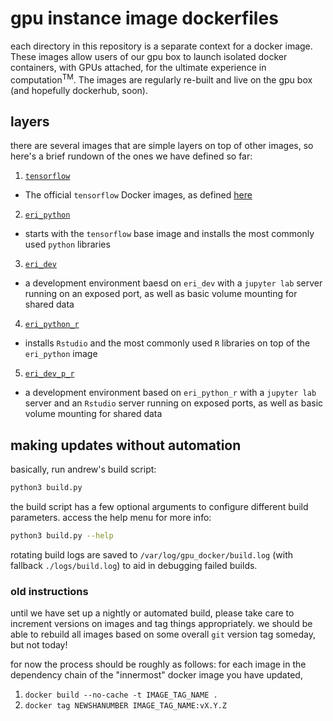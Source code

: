 # gpu instance image dockerfiles

each directory in this repository is a separate context for a docker image. These images allow users of our gpu box to launch isolated docker containers, with GPUs attached, for the ultimate experience in computation<sup>TM</sup>. The images are regularly re-built and live on the gpu box (and hopefully dockerhub, soon).

## layers

there are several images that are simple layers on top of other images, so here's a brief rundown of the ones we have defined so far:

1. [`tensorflow`](https://hub.docker.com/r/tensorflow/tensorflow/tags)
 - The official `tensorflow` Docker images, as defined [here](https://github.com/tensorflow/tensorflow/tree/master/tensorflow/tools/dockerfiles)
2. [`eri_python`](https://github.com/ElderResearch/gpu_docker/blob/master/eri_python/Dockerfile)
 - starts with the `tensorflow` base image and installs the most commonly used `python` libraries
3. [`eri_dev`](https://github.com/ElderResearch/gpu_docker/blob/master/eri_dev/Dockerfile)
 - a development environment baesd on `eri_dev` with a `jupyter lab` server running on an exposed port, as well as basic volume mounting for shared data
4. [`eri_python_r`](https://github.com/ElderResearch/gpu_docker/blob/master/eri_python_r/Dockerfile)
 - installs `Rstudio` and the most commonly used `R` libraries on top of the `eri_python` image
5. [`eri_dev_p_r`](https://github.com/ElderResearch/gpu_docker/blob/master/eri_dev_p_r/Dockerfile)
 - a development environment based on `eri_python_r` with a `jupyter lab` server and an `Rstudio` server running on exposed ports, as well as basic volume mounting for shared data

## making updates without automation

basically, run andrew's build script:

```sh
python3 build.py
```

the build script has a few optional arguments to configure different build parameters. access the help menu for more info:

```sh
python3 build.py --help
```

rotating build logs are saved to `/var/log/gpu_docker/build.log` (with fallback `./logs/build.log`) to aid in debugging failed builds.

### old instructions

until we have set up a nightly or automated build, please take care to increment versions on images and tag things appropriately. we should be able to rebuild all images based on some overall `git` version tag someday, but not today!

for now the process should be roughly as follows: for each image in the dependency chain of the "innermost" docker image you have updated,

1. `docker build --no-cache -t IMAGE_TAG_NAME .`
1. `docker tag NEWSHANUMBER IMAGE_TAG_NAME:vX.Y.Z`
